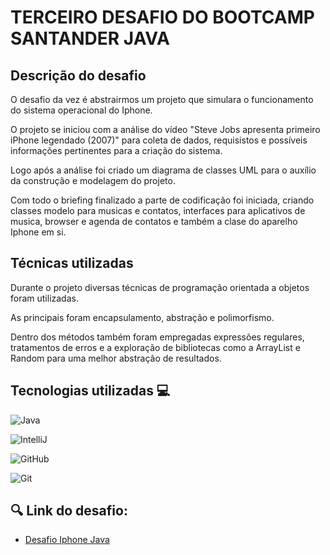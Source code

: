 # TERCEIRO DESAFIO DO BOOTCAMP SANTANDER JAVA

## Descrição do desafio
O desafio da vez é abstrairmos um projeto que simulara o funcionamento do sistema operacional do Iphone.

O projeto se iniciou com a análise do vídeo "Steve Jobs apresenta primeiro iPhone legendado (2007)" para
coleta de dados, requisistos e possíveis informações pertinentes para a criação do sistema. 

Logo após a análise foi criado um diagrama de classes UML para o auxílio da construção e modelagem do projeto.

Com todo o briefing finalizado a parte de codificação foi iniciada, criando classes modelo para musicas e contatos,
interfaces para aplicativos de musica, browser e agenda de contatos e também a clase do aparelho Iphone em si.


## Técnicas utilizadas
Durante o projeto diversas técnicas de programação orientada a objetos foram utilizadas.

As principais foram encapsulamento, abstração e polimorfismo.

Dentro dos métodos também foram empregadas expressões regulares, tratamentos de erros e 
a exploração de bibliotecas como a ArrayList e Random para uma melhor abstração de resultados.


## Tecnologias utilizadas 💻 
![Java](https://img.shields.io/badge/java-%23ED8B00.svg?style=for-the-badge&logo=openjdk&logoColor=white)

![IntelliJ](https://img.shields.io/badge/IntelliJ_IDEA-000000.svg?style=for-the-badge&logo=intellij-idea&logoColor=white)

![GitHub](https://img.shields.io/badge/GitHub-100000?style=for-the-badge&logo=github&logoColor=white)

![Git](https://img.shields.io/badge/GIT-E44C30?style=for-the-badge&logo=git&logoColor=white)


## 🔍 Link do desafio:
- [Desafio Iphone Java](https://github.com/digitalinnovationone/trilha-java-basico/tree/main/desafios/poo)